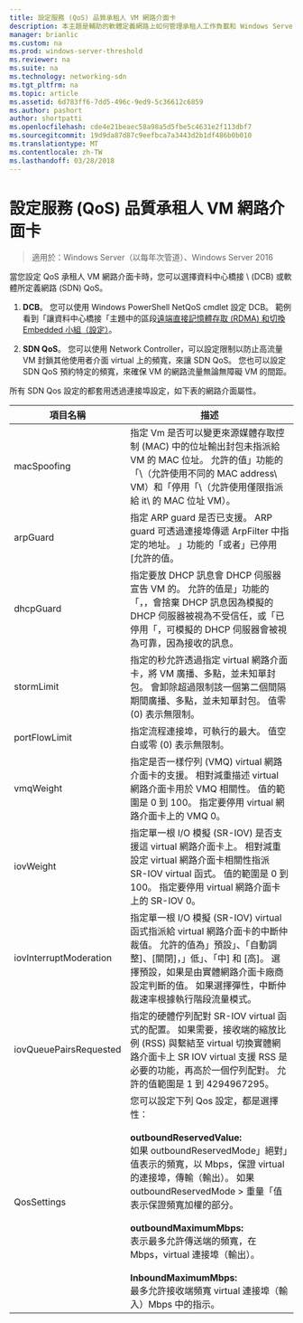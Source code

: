 ```yaml
---
title: 設定服務 (QoS) 品質承租人 VM 網路介面卡
description: 本主題是輔助的軟體定義網路上如何管理承租人工作負載和 Windows Server 2016 Virtual 網路的一部分。
manager: brianlic
ms.custom: na
ms.prod: windows-server-threshold
ms.reviewer: na
ms.suite: na
ms.technology: networking-sdn
ms.tgt_pltfrm: na
ms.topic: article
ms.assetid: 6d783ff6-7dd5-496c-9ed9-5c36612c6859
ms.author: pashort
author: shortpatti
ms.openlocfilehash: cde4e21beaec58a98a5d5fbe5c4631e2f113dbf7
ms.sourcegitcommit: 19d9da87d87c9eefbca7a3443d2b1df486b0b010
ms.translationtype: MT
ms.contentlocale: zh-TW
ms.lasthandoff: 03/28/2018
---
```

# <a name="configure-quality-of-service-qos-for-a-tenant-vm-network-adapter"></a>設定服務 (QoS) 品質承租人 VM 網路介面卡

>適用於：Windows Server（以每年次管道）、Windows Server 2016

當您設定 QoS 承租人 VM 網路介面卡時，您可以選擇資料中心橋接 \ (DCB\) 或軟體所定義網路 \(SDN\) QoS。

1.  **DCB**。 您可以使用 Windows PowerShell NetQoS cmdlet 設定 DCB。 範例看到「讓資料中心橋接「主題中的區段[遠端直接記憶體存取 (RDMA) 和切換 Embedded 小組（設定）](../../../virtualization/hyper-v-virtual-switch/RDMA-and-Switch-Embedded-Teaming.md)。

2.  **SDN QoS**。 您可以使用 Network Controller，可以設定限制以防止高流量 VM 封鎖其他使用者介面 virtual 上的頻寬，來讓 SDN QoS。  您也可以設定 SDN QoS 預約特定的頻寬，來確保 VM 的網路流量無論無障礙 VM 的間距。  

所有 SDN Qos 設定的都套用透過連接埠設定，如下表的網路介面屬性。

|項目名稱|描述|
|------------|-----------| 
|macSpoofing|指定 Vm 是否可以變更來源媒體存取控制 \(MAC\) 中的位址輸出封包未指派給 VM 的 MAC 位址。 允許的值」功能的「\（允許使用不同的 MAC address\ VM）和「停用「\（允許使用僅限指派給 it\ 的 MAC 位址 VM）。|
|arpGuard|指定 ARP guard 是否已支援。  ARP guard 可透過連接埠傳遞 ArpFilter 中指定的地址。  」功能的「或者」已停用 [允許的值。
|dhcpGuard|指定要放 DHCP 訊息會 DHCP 伺服器宣告 VM 的。 允許的值是」功能的「，，會捨棄 DHCP 訊息因為模擬的 DHCP 伺服器被視為不受信任，或「已停用「，可模擬的 DHCP 伺服器會被視為可靠，因為接收的訊息。
|stormLimit|指定的秒允許透過指定 virtual 網路介面卡，將 VM 廣播、多點，並未知單封包。 會卸除超過限制該一個第二個間隔期間廣播、多點，並未知單封包。 值零 \(0\) 表示無限制。
|portFlowLimit|指定流程連接埠，可執行的最大。  值空白或零 \(0\) 表示無限制。
|vmqWeight|指定是否一樣佇列 (VMQ) virtual 網路介面卡的支援。 相對減重描述 virtual 網路介面卡用於 VMQ 相關性。 值的範圍是 0 到 100。 指定要停用 virtual 網路介面卡上的 VMQ 0。
|iovWeight|指定單一根 I/O 模擬 \(SR-IOV\) 是否支援這 virtual 網路介面卡上。 相對減重設定 virtual 網路介面卡相關性指派 SR-IOV virtual 函式。 值的範圍是 0 到 100。 指定要停用 virtual 網路介面卡上的 SR-IOV 0。 
|iovInterruptModeration|指定單一根 I/O 模擬 \(SR-IOV\) virtual 函式指派給 virtual 網路介面卡的中斷仲裁值。 允許的值為」預設」、「自動調整]、[關閉]，」低」、「中] 和 [高]。   選擇預設，如果是由實體網路介面卡廠商設定判斷的值。  如果選擇彈性，中斷仲裁速率根據執行階段流量模式。 
|iovQueuePairsRequested|指定的硬體佇列配對 SR-IOV virtual 函式的配置。 如果需要，接收端的縮放比例 \(RSS\) 與繫結至 virtual 切換實體網路介面卡上 SR IOV virtual 支援 RSS 是必要的功能，再高於一個佇列配對。 允許的值範圍是 1 到 4294967295。 
|QosSettings|您可以設定下列 Qos 設定，都是選擇性：  <br/><br />**outboundReservedValue:**<br/>如果 outboundReservedMode」絕對」值表示的頻寬，以 Mbps，保證 virtual 的連接埠，傳輸（輸出）。 如果 outboundReservedMode > 重量「值表示保證頻寬加權的部分。 <br/><br />**outboundMaximumMbps:**  <br/>表示最多允許傳送端的頻寬，在 Mbps，virtual 連接埠（輸出）。 <br/><br/>**InboundMaximumMbps:**  <br/>最多允許接收端頻寬 virtual 連接埠（輸入）Mbps 中的指示。 |